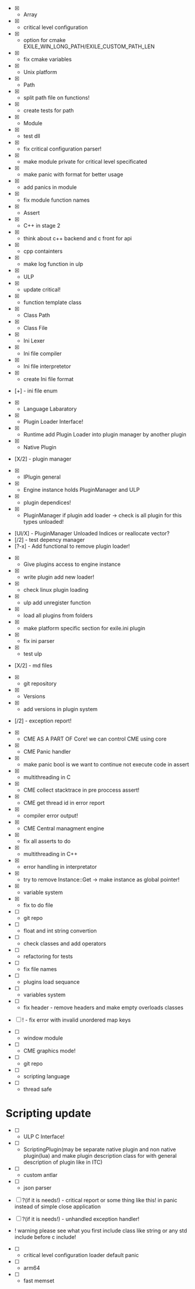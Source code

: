 - [X] - Array
- [X] - critical level configuration
- [X] - option for cmake EXILE_WIN_LONG_PATH/EXILE_CUSTOM_PATH_LEN
- [X] - fix cmake variables 
- [X] - Unix platform
- [X] - Path
- [X] - split path file on functions!
- [X] - create tests for path
- [X] - Module
- [X] - test dll
- [X] - fix critical configuration parser!
- [X] - make module private for critical level specificated
- [X] - make panic with format for better usage
- [X] - add panics in module
- [X] - fix module function names
- [X] - Assert
- [X] - C++ in stage 2 
- [X] - think about c++ backend and c front for api
- [X] - cpp containters
- [X] - make log function in ulp
- [X] - ULP
- [X] - update critical!
- [X] - function template class 
- [X] - Class Path
- [X] - Class File
- [X] - Ini Lexer
- [X] - Ini file compiler
- [X] - Ini file interpretetor
- [X] - create Ini file format
- [+] - ini file enum
- [X] - Language Labaratory
- [X] - Plugin Loader Interface!
- [X] - Runtime add Plugin Loader into plugin manager by another plugin
- [X] - Native Plugin
- [X/2] - plugin manager
- [X] - IPlugin general
- [X] - Engine instance holds PluginManager and ULP
- [X] - plugin dependices!
- [X] - PluginManager if plugin add loader -> check is all plugin for this types unloaded!
- [UI/X] - PluginManager Unloaded Indices or reallocate vector?
- [/2] - test depency manager
- [?-x] - Add functional to remove plugin loader!
- [X] - Give plugins access to engine instance
- [X] - write plugin add new loader!
- [X] - check linux plugin loading
- [X] - ulp add unregister function
- [X] - load all plugins from folders
- [X] - make platform specific section for exile.ini plugin 
- [X] - fix ini parser
- [X] - test ulp
- [X/2] - md files
- [X] - git repository
- [X] - Versions
- [X] - add versions in plugin system
- [/2] - exception report!
- [X] - CME AS A PART OF Core! we can control CME using core
- [X] - CME Panic handler 
- [X] - make panic bool is we want to continue not execute code in assert
- [X] - multithreading in C
- [X] - CME collect stacktrace in pre proccess assert!
- [X] - CME get thread id in error report
- [X] - compiler error output!
- [X] - CME Central managment engine
- [X] - fix all asserts to do
- [X] - multithreading in C++
- [X] - error handling in interpretator
- [X] - try to remove Instance::Get -> make instance as global pointer!
- [X] - variable system
- [X] - fix to do file

- [ ] - git repo
- [ ] - float and int string convertion
- [ ] - check classes and add operators
- [ ] - refactoring for tests
- [ ] - fix file names
- [ ] - plugins load sequance
- [ ] - variables system
- [ ] - fix header - remove headers and make empty overloads classes
- [ ] ! - fix error with invalid unordered map keys 
- [ ] - window module
- [ ] - CME graphics mode!

- [ ] - git repo
- [ ] - scripting language

- [ ] - thread safe

# Scripting update
- [ ] - ULP C Interface!

- [ ] - ScriptingPlugin(may be separate native plugin and non native plugin(lua)
and make plugin description class for with general description of plugin
like in ITC)



- [ ] - custom antlar
- [ ] - json parser
- [ ] ?(if it is needs!) - critical report or some thing like this! in panic instead of simple close application
- [ ] ?(if it is needs!) - unhandled exception handler!

- ! warning please see what you first include class like string or any std include before c include!

- [ ] - critical level configuration loader default panic 
- [ ] - arm64
- [ ] - fast memset
